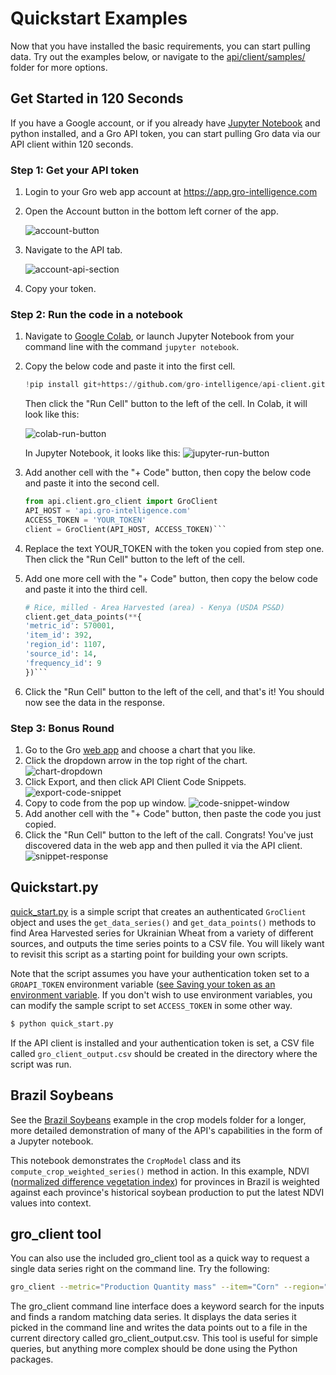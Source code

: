 # Quickstart Examples

Now that you have installed the basic requirements, you can start pulling data. Try out the examples below, or navigate to the [api/client/samples/](https://github.com/gro-intelligence/api-client/blob/development/api/client/samples) folder for more options.

## Get Started in 120 Seconds

If you have a Google account, or if you already have [Jupyter Notebook](https://jupyter.readthedocs.io/en/latest/install.html) and python installed, and a Gro API token, you can start pulling Gro data via our API client within 120 seconds.

### Step 1: Get your API token

1. Login to your Gro web app account at <https://app.gro-intelligence.com>
2. Open the Account button in the bottom left corner of the app.

   ![account-button](./_images/account-button.PNG)
3. Navigate to the API tab.

   ![account-api-section](./_images/account-api-section.PNG)
4. Copy your token.

### Step 2: Run the code in a notebook

1. Navigate to [Google Colab](https://colab.research.google.com/), or launch Jupyter Notebook from your command line with the command `jupyter notebook`.
2. Copy the below code and paste it into the first cell.

   ```py
   !pip install git+https://github.com/gro-intelligence/api-client.git
   ```

    Then click the "Run Cell" button to the left of the cell.
    In Colab, it will look like this:

    ![colab-run-button](./_images/colab-run-button.PNG)

    In Jupyter Notebook, it looks like this:
    ![jupyter-run-button](./_images/jupyter-run-button.PNG)
3. Add another cell with the "+ Code" button, then copy the below code and paste it into the second cell.

    ```py
    from api.client.gro_client import GroClient
    API_HOST = 'api.gro-intelligence.com'
    ACCESS_TOKEN = 'YOUR_TOKEN'
    client = GroClient(API_HOST, ACCESS_TOKEN)```

4. Replace the text YOUR_TOKEN with the token you copied from step one. Then click the "Run Cell" button to the left of the cell.
5. Add one more cell with the "+ Code" button, then copy the below code and paste it into the third cell.

    ```py
    # Rice, milled - Area Harvested (area) - Kenya (USDA PS&D)
    client.get_data_points(**{
    'metric_id': 570001,
    'item_id': 392,
    'region_id': 1107,
    'source_id': 14,
    'frequency_id': 9
    })```

6. Click the "Run Cell" button to the left of the cell, and that's it! You should now see the data in the response.

### Step 3: Bonus Round

1. Go to the Gro [web app](https://app.gro-intelligence.com) and choose a chart that you like.
2. Click the dropdown arrow in the top right of the chart.
    ![chart-dropdown](./_images/chart-dropdown.PNG)
3. Click Export, and then click API Client Code Snippets.
    ![export-code-snippet](./_images/export-code-snippet.PNG)
4. Copy to code from the pop up window.
    ![code-snippet-window](./_images/code-snippet-window.PNG)
5. Add another cell with the "+ Code" button, then paste the code you just copied.
6. Click the "Run Cell" button to the left of the call. Congrats! You've just discovered data in the web app and then pulled it via the API client.
    ![snippet-response](./_images/snippet-response.PNG)

## Quickstart.py

[quick_start.py](https://github.com/gro-intelligence/api-client/blob/development/api/client/samples/quick_start.py) is a simple script that creates an authenticated `GroClient` object and uses the `get_data_series()` and `get_data_points()` methods to find Area Harvested series for Ukrainian Wheat from a variety of different sources, and outputs the time series points to a CSV file. You will likely want to revisit this script as a starting point for building your own scripts.

Note that the script assumes you have your authentication token set to a `GROAPI_TOKEN` environment variable ([see Saving your token as an environment variable](./authentication#saving-your-token-as-an-environment-variable). If you don't wish to use environment variables, you can modify the sample script to set `ACCESS_TOKEN` in some other way.

```sh
$ python quick_start.py
```

If the API client is installed and your authentication token is set, a CSV file called `gro_client_output.csv` should be created in the directory where the script was run.

## Brazil Soybeans

See the [Brazil Soybeans](https://github.com/gro-intelligence/api-client/blob/development/api/client/samples/crop_models) example in the crop models folder for a longer, more detailed demonstration of many of the API's capabilities in the form of a Jupyter notebook.

This notebook demonstrates the `CropModel` class and its `compute_crop_weighted_series()` method in action. In this example, NDVI ([normalized difference vegetation index](https://app.gro-intelligence.com/dictionary/items/321)) for provinces in Brazil is weighted against each province's historical soybean production to put the latest NDVI values into context.

## gro_client tool

You can also use the included gro_client tool as a quick way to request a single data series right on the command line. Try the following:

```sh
gro_client --metric="Production Quantity mass" --item="Corn" --region="United States" --user_email="email@example.com"
```

The gro_client command line interface does a keyword search for the inputs and finds a random matching data series. It displays the data series it picked in the command line and writes the data points out to a file in the current directory called gro_client_output.csv. This tool is useful for simple queries, but anything more complex should be done using the Python packages.

